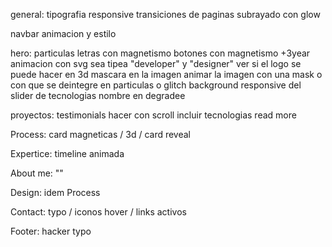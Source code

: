 
general:
  tipografia
  responsive
  transiciones de paginas
  subrayado con glow

navbar 
  animacion y estilo

hero: 
  particulas
  letras con magnetismo
  botones con magnetismo
  +3year animacion con svg
  sea tipea "developer" y "designer"
  ver si el logo se puede hacer en 3d
  mascara en la imagen
  animar la imagen con una mask o con que se deintegre en particulas o glitch
  background
  responsive del slider de tecnologias
  nombre en degradee

proyectos:
  testimonials
  hacer con scroll
  incluir tecnologias
  read more

Process: card magneticas / 3d / card reveal

Expertice: timeline animada

About me: ""

Design: idem Process

Contact: typo / iconos hover / links activos

Footer: hacker typo




